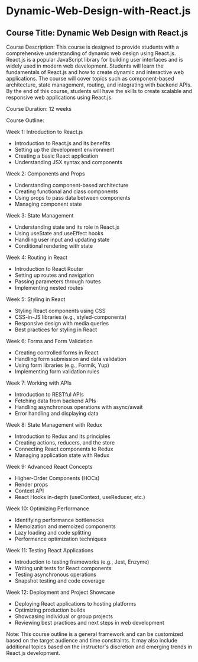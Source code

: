 # Dynamic-Web-Design-with-React.js

## Course Title: Dynamic Web Design with React.js

Course Description:
This course is designed to provide students with a comprehensive understanding of dynamic web design using React.js. React.js is a popular JavaScript library for building user interfaces and is widely used in modern web development. Students will learn the fundamentals of React.js and how to create dynamic and interactive web applications. The course will cover topics such as component-based architecture, state management, routing, and integrating with backend APIs. By the end of this course, students will have the skills to create scalable and responsive web applications using React.js.

Course Duration: 12 weeks

Course Outline:

Week 1: Introduction to React.js
- Introduction to React.js and its benefits
- Setting up the development environment
- Creating a basic React application
- Understanding JSX syntax and components

Week 2: Components and Props
- Understanding component-based architecture
- Creating functional and class components
- Using props to pass data between components
- Managing component state

Week 3: State Management
- Understanding state and its role in React.js
- Using useState and useEffect hooks
- Handling user input and updating state
- Conditional rendering with state

Week 4: Routing in React
- Introduction to React Router
- Setting up routes and navigation
- Passing parameters through routes
- Implementing nested routes

Week 5: Styling in React
- Styling React components using CSS
- CSS-in-JS libraries (e.g., styled-components)
- Responsive design with media queries
- Best practices for styling in React

Week 6: Forms and Form Validation
- Creating controlled forms in React
- Handling form submission and data validation
- Using form libraries (e.g., Formik, Yup)
- Implementing form validation rules

Week 7: Working with APIs
- Introduction to RESTful APIs
- Fetching data from backend APIs
- Handling asynchronous operations with async/await
- Error handling and displaying data

Week 8: State Management with Redux
- Introduction to Redux and its principles
- Creating actions, reducers, and the store
- Connecting React components to Redux
- Managing application state with Redux

Week 9: Advanced React Concepts
- Higher-Order Components (HOCs)
- Render props
- Context API
- React Hooks in-depth (useContext, useReducer, etc.)

Week 10: Optimizing Performance
- Identifying performance bottlenecks
- Memoization and memoized components
- Lazy loading and code splitting
- Performance optimization techniques

Week 11: Testing React Applications
- Introduction to testing frameworks (e.g., Jest, Enzyme)
- Writing unit tests for React components
- Testing asynchronous operations
- Snapshot testing and code coverage

Week 12: Deployment and Project Showcase
- Deploying React applications to hosting platforms
- Optimizing production builds
- Showcasing individual or group projects
- Reviewing best practices and next steps in web development

Note: This course outline is a general framework and can be customized based on the target audience and time constraints. It may also include additional topics based on the instructor's discretion and emerging trends in React.js development.
